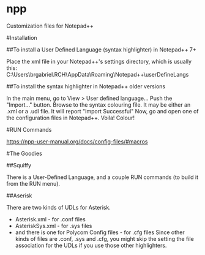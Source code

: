 # npp
Customization files for Notepad++

#Installation

##To install a User Defined Language (syntax highlighter) in Notepad++ 7+

Place the xml file in your Notepad++'s settings directory, which is usually this:
C:\Users\brgabriel.RCH\AppData\Roaming\Notepad++\userDefineLangs

##To install the syntax highlighter in Notepad++ older versions

In the main menu, go to View > User defined language...
Push the "Import..." button.
Browse to the syntax colouring file.  It may be either an .xml or a .udl file.
It will report "Import Successful"
Now, go and open one of the configuration files in Notepad++.
Voila!  Colour!

#RUN Commands

https://npp-user-manual.org/docs/config-files/#macros


#The Goodies

##Squiffy

There is a User-Defined Language, and a couple RUN commands (to build it from the RUN menu).

##Aserisk

There are two kinds of UDLs for Asterisk.
- Asterisk.xml  - for .conf files
- AsteriskSys.xml - for .sys files
- and there is one for Polycom Config files - for .cfg files
Since other kinds of files are .conf, .sys and .cfg, you might skip the setting the file association for the UDLs if you use those other highlighters.  
